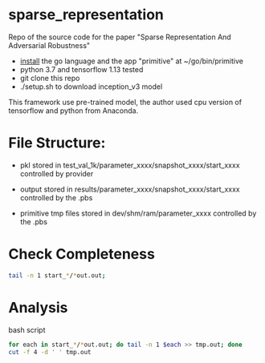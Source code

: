# sparse_representation
Repo of the source code for the paper "Sparse Representation And Adversarial Robustness" 

* [install](https://github.com/fogleman/primitive) the go language and the app "primitive" at ~/go/bin/primitive 
* python 3.7 and tensorflow 1.13 tested
* git clone this repo
* ./setup.sh to download inception_v3 model

This framework use pre-trained model, the author used cpu version of tensorflow and python from Anaconda.

# File Structure:

* pkl stored in test_val_1k/parameter_xxxx/snapshot_xxxx/start_xxxx
controlled by provider

* output stored in results/parameter_xxxx/snapshot_xxxx/start_xxxx
controlled by the .pbs

* primitive tmp files stored in dev/shm/ram/parameter_xxxx
controlled by the .pbs

# Check Completeness
```bash
tail -n 1 start_*/*out.out;
```

# Analysis
bash script

```bash
for each in start_*/*out.out; do tail -n 1 $each >> tmp.out; done
cut -f 4 -d ' ' tmp.out
```
